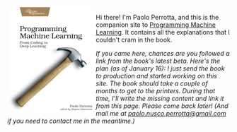 <img src="pplearn.jpg" width="200" align="left"/>

Hi there! I'm Paolo Perrotta, and this is the companion site to [Programming Machine Learning](https://pragprog.com/book/pplearn). It contains all the explanations that I couldn't cram in the book.

_If you came here, chances are you followed a link from the book's latest beta. Here's the plan (as of January 16): I just send the book to production and started working on this site. The book should take a couple of months to get to the printers. During that time, I'll write the missing content and link it from this page. Please come back later! (And mail me at paolo.nusco.perrotta@gmail.com if you need to contact me in the meantime.)_
